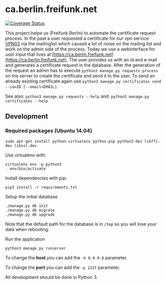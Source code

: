# ca.berlin.freifunk.net

[![Coverage Status](https://coveralls.io/repos/freifunk-berlin/ca.berlin.freifunk.net/badge.svg?branch=master&service=github)](https://coveralls.io/github/freifunk-berlin/ca.berlin.freifunk.net?branch=master)

This project helps us (Freifunk Berlin) to automate the certificate request
process. In the past a user requested a certificate for our vpn service
[VPN03](https://wiki.freifunk.net/Vpn03) via the mailinglist which caused a lot
of noise on the mailing list and work on the admin side of the process.
Today we use a webinterface for user input that lives at
[https://ca.berlin.freifunk.net](https://ca.berlin.freifunk.net). The user
provides us with an id and e-mail and generates a certificate request in the
database. After the generation of the request an admin has to execute
`python3 manage.py requests process` on the server to create the certificate and send it to the
user. To send an already existing certificate again use `python3 manage.py certificates send --id=ID [--email=EMAIL]`.

See also: `python3 manage.py requests --help` and: `python3 manage.py certificates --help`

## Development

### Required packages (Ubuntu 14.04)
`sudo apt-get install python-virtualenv python-pip python3-dev libffi-dev libssl-dev`

Use virtualenv with:

```
virtualenv env -p python3
. env/bin/activate
```

Install dependencies with pip:

```
pip3 install -r requirements.txt
```


Setup the initial database

```
./manage.py db init
./manage.py db migrate
./manage.py db upgrade
```

Note that the default path for the database is in `/tmp` so you will lose your data when rebooting.

Run the application
```
python3 manage.py runserver
```

To change the **host** you can add the `-h 0.0.0.0` parameter.

To change the **port** you can add the `-p 1337` parameter.

All development should be done in Python 3.
